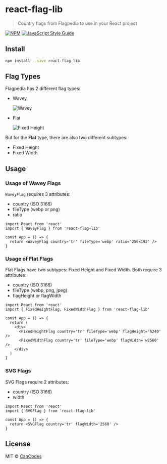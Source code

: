 # react-flag-lib

> Country flags from Flagpedia to use in your React project

[![NPM](https://img.shields.io/npm/v/react-flag-lib.svg)](https://www.npmjs.com/package/react-flag-lib) [![JavaScript Style Guide](https://img.shields.io/badge/code_style-standard-brightgreen.svg)](https://standardjs.com)

## Install

```bash
npm install --save react-flag-lib
```

## Flag Types

Flagpedia has 2 different flag types:

- Wavey

  ![Wavey](https://flagcdn.com/160x120/tr.png)

- Flat

  ![Fixed Height](https://flagcdn.com/h120/tr.png)

But for the **Flat** type, there are also two different subtypes:

- Fixed Height
- Fixed Width

## Usage

### Usage of Wavey Flags

`WaveyFlag` requires 3 attributes:

- country (ISO 3166)
- fileType (webp or png)
- ratio

```tsx
import React from 'react'
import { WaveyFlag } from 'react-flag-lib'

const App = () => {
  return <WaveyFlag country='tr' fileType='webp' ratio='256x192' />
}
```

### Usage of Flat Flags

Flat Flags have two subtypes: Fixed Height and Fixed Width.
Both require 3 attributes:

- country (ISO 3166)
- fileType (webp, png, jpeg)
- flagHeight or flagWidth

```tsx
import React from 'react'
import { FixedHeightFlag, FixedWidthFlag } from 'react-flag-lib'

const App = () => {
  return (
    <div>
      <FixedHeightFlag country='tr' fileType='webp' flagHeight='h240' />
      <FixedWidthFlag country='tr' fileType='webp' flagWidth='w2560' />
    </div>
  )
}
```

### SVG Flags

SVG Flags require 2 attributes:

- country (ISO 3166)
- width

```tsx
import React from 'react'
import { SVGFlag } from 'react-flag-lib'

const App = () => {
  return <SVGFlag country='tr' flagWidth='2560' />
}
```

## License

MIT © [CanCodes](https://github.com/CanCodes)
